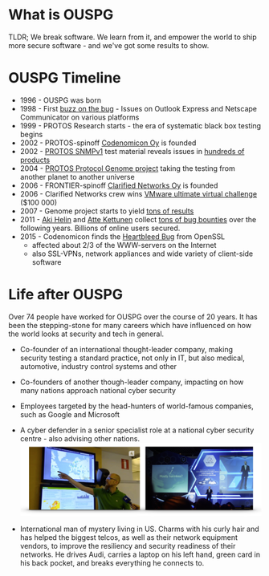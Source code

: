 # What is OUSPG

TLDR; We break software. We learn from it, and empower
the world to ship more secure software - and we've got some results to show. 

# OUSPG Timeline

 * 1996 - OUSPG was born
 * 1998 - First [buzz on the bug](http://sunsite.uakom.sk/sunworldonline/swol-08-1998/swol-08-emailbug.html) - Issues on Outlook Express and Netscape Communicator on various platforms
 * 1999 - PROTOS Research starts - the era of systematic black box testing begins
 * 2002 - PROTOS-spinoff [Codenomicon Oy](http://www.codenomicon.com/) is founded
 * 2002 - [PROTOS SNMPv1](   https://www.ee.oulu.fi/research/ouspg/PROTOS_Test-Suite_c06-snmpv1) test material reveals issues in [hundreds of products](http://www.cert.org/historical/advisories/CA-2002-03.cfm#vendors)
 * 2004 - [PROTOS Protocol Genome project](https://www.ee.oulu.fi/research/ouspg/genome/) taking the testing from another planet to another universe
 * 2006 - FRONTIER-spinoff [Clarified Networks Oy](https://www.clarifiednetworks.com/) is founded
 * 2006 - Clarified Networks crew wins [VMware ultimate virtual challenge](http://www.vmware.com/mena/company/news/releases/uvac_winners) ($100 000)
 * 2007 - Genome project starts to yield [tons of results](https://github.com/aoh/radamsa#some-known-results)
 * 2011 - [Aki Helin](https://github.com/aoh) and [Atte Kettunen](https://youtu.be/RScnahkajKw) collect [tons of bug bounties](https://www.chromium.org/Home/chromium-security/hall-of-fame) over the following years. Billions of online users secured.
 * 2015 - Codenomicon finds the [Heartbleed Bug](http://heartbleed.com/) from OpenSSL
   * affected about 2/3 of the WWW-servers on the Internet
   * also SSL-VPNs, network appliances and wide variety of client-side software

# Life after OUSPG

Over 74 people have worked for OUSPG over the course of 20 years.
It has been the stepping-stone for many careers which have influenced on how the
 world looks at security and tech in general.

 * Co-founder of an international thought-leader company, making security testing
   a standard practice, not only in IT, but also medical, automotive, industry
   control systems and other

 * Co-founders of another though-leader company, impacting on how many nations
  approach national cyber security

 * Employees targeted by the head-hunters of world-famous companies, such as
   Google and Microsoft

 * A cyber defender in a senior specialist role at a national cyber security centre - also advising other nations.
![National cyber defender in action - protecting his own country and helping others](defender.png)

 * International man of mystery living in US. Charms with his curly hair and has helped the biggest telcos, as well as their network equipment vendors, to improve the resiliency and security readiness of their networks. He drives Audi, carries a laptop on his left hand, green card in his back pocket, and breaks everything he connects to.
